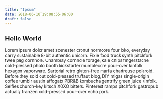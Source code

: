 ```yaml
---
title: "Ipsum"
date: 2018-06-10T19:08:55-06:00
draft: false
---
```

## Hello World

Lorem ipsum dolor amet scenester cronut normcore four loko, everyday carry sustainable 8-bit authentic unicorn. Fixie food truck synth pitchfork twee pug cornhole. Chambray cornhole forage, kale chips fingerstache cold-pressed photo booth kickstarter mumblecore pour-over kinfolk hexagon vaporware. Sartorial retro gluten-free marfa chartreuse polaroid. Before they sold out cold-pressed truffaut blog, DIY migas single-origin coffee tumblr austin affogato PBR&B kombucha gentrify green juice kinfolk. Selfies church-key kitsch XOXO bitters. Pinterest ramps pitchfork gastropub actually franzen cold-pressed pour-over echo park.